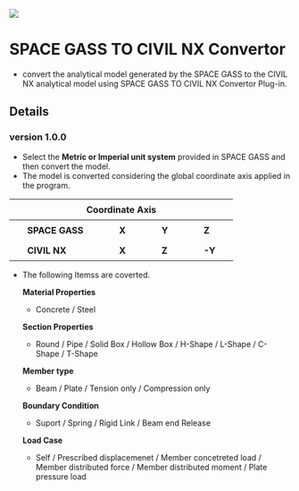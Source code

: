 ![](https://hubs.ly/Q02M_1Dh0)

# SPACE GASS TO CIVIL NX Convertor
- convert the analytical model generated by the SPACE GASS to the CIVIL NX analytical model using SPACE GASS TO CIVIL NX Convertor Plug-in.
## Details
### version 1.0.0
- Select the **Metric or Imperial unit system** provided in SPACE GASS and then convert the model.
- The model is converted considering the global coordinate axis applied in the program.

<table style="border-collapse: collapse; width: 100%;">
   <thead>
      <tr>
         <th colspan="4" style="padding: 8px 32px;"><strong>Coordinate Axis</strong></th>
      </tr>
   </thead>
   <tbody>
      <tr> 
         <td style="padding: 8px 32px;"><strong>SPACE GASS</strong></td> 
         <td style="padding: 8px 32px;"><strong>X</strong></td>
         <td style="padding: 8px 32px;"><strong>Y</strong></td>
         <td style="padding: 8px 32px;"><strong>Z</strong></td>
      </tr>    
      <tr>      
         <td style="padding: 8px 32px;"><strong>CIVIL NX</strong></td>
         <td style="padding: 8px 32px;"><strong>X</strong></td>
         <td style="padding: 8px 32px;"><strong>Z</strong></td>
         <td style="padding: 8px 32px;"><strong>-Y</strong></td>
      </tr>  
   </tbody>
</table>

   

- The following Itemss are coverted.

 
    **Material Properties**
	- Concrete / Steel

    **Section Properties**
    - Round / Pipe / Solid Box / Hollow Box / H-Shape / L-Shape / C-Shape / T-Shape


    **Member type**
    - Beam / Plate / Tension only / Compression only


	**Boundary Condition**
    - Suport / Spring / Rigid Link / Beam end Release 


	**Load Case**
    - Self / Prescribed displacemenet / Member concetreted load / Member distributed force / Member distributed moment / Plate pressure load 
